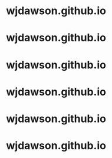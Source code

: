 # wjdawson.github.io
# wjdawson.github.io
# wjdawson.github.io
# wjdawson.github.io
# wjdawson.github.io
# wjdawson.github.io
